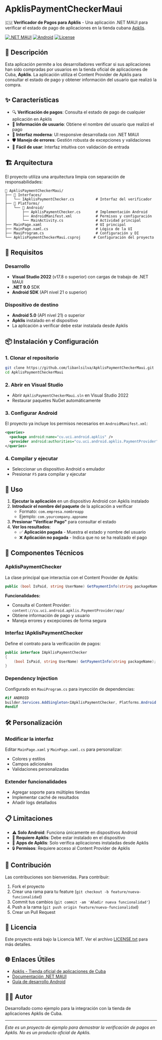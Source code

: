 # ApklisPaymentCheckerMaui

🇨🇺 **Verificador de Pagos para Apklis** - Una aplicación .NET MAUI para verificar el estado de pago de aplicaciones en la tienda cubana [Apklis](https://apklis.cu/).

[![.NET MAUI](https://img.shields.io/badge/.NET%20MAUI-9.0-blue.svg)](https://dotnet.microsoft.com/en-us/apps/maui)
[![Android](https://img.shields.io/badge/Android-21%2B-green.svg)](https://developer.android.com/)
[![License](https://img.shields.io/badge/License-MIT-yellow.svg)](LICENSE.txt)

## 📱 Descripción

Esta aplicación permite a los desarrolladores verificar si sus aplicaciones han sido compradas por usuarios en la tienda oficial de aplicaciones de Cuba, **Apklis**. La aplicación utiliza el Content Provider de Apklis para consultar el estado de pago y obtener información del usuario que realizó la compra.

## ✨ Características

- 🔍 **Verificación de pagos**: Consulta el estado de pago de cualquier aplicación en Apklis
- 👤 **Información de usuario**: Obtiene el nombre del usuario que realizó el pago
- 📱 **Interfaz moderna**: UI responsive desarrollada con .NET MAUI
- 🛡️ **Manejo de errores**: Gestión robusta de excepciones y validaciones
- 🎯 **Fácil de usar**: Interfaz intuitiva con validación de entrada

## 🏗️ Arquitectura

El proyecto utiliza una arquitectura limpia con separación de responsabilidades:

```
📁 ApklisPaymentCheckerMaui/
├── 📁 Interfaces/
│   └── IApklisPaymentChecker.cs          # Interfaz del verificador
├── 📁 Platforms/
│   └── 📁 Android/
│       ├── ApklisPaymentChecker.cs       # Implementación Android
│       ├── AndroidManifest.xml           # Permisos y configuración
│       └── MainActivity.cs               # Actividad principal
├── MainPage.xaml                         # UI principal
├── MainPage.xaml.cs                      # Lógica de la UI
├── MauiProgram.cs                        # Configuración y DI
└── ApklisPaymentCheckerMaui.csproj      # Configuración del proyecto
```

## 🚀 Requisitos

### Desarrollo
- **Visual Studio 2022** (v17.8 o superior) con cargas de trabajo de .NET MAUI
- **.NET 9.0** SDK
- **Android SDK** (API nivel 21 o superior)

### Dispositivo de destino
- **Android 5.0** (API nivel 21) o superior
- **Apklis** instalado en el dispositivo
- La aplicación a verificar debe estar instalada desde Apklis

## 📦 Instalación y Configuración

### 1. Clonar el repositorio
```bash
git clone https://github.com/libanlsilva/ApklisPaymentCheckerMaui.git
cd ApklisPaymentCheckerMaui
```

### 2. Abrir en Visual Studio
- Abrir `ApklisPaymentCheckerMaui.sln` en Visual Studio 2022
- Restaurar paquetes NuGet automáticamente

### 3. Configurar Android
El proyecto ya incluye los permisos necesarios en `AndroidManifest.xml`:
```xml
<queries>
  <package android:name="cu.uci.android.apklis" />
  <provider android:authorities="cu.uci.android.apklis.PaymentProvider" />
</queries>
```

### 4. Compilar y ejecutar
- Seleccionar un dispositivo Android o emulador
- Presionar `F5` para compilar y ejecutar

## 🎯 Uso

1. **Ejecutar la aplicación** en un dispositivo Android con Apklis instalado
2. **Introducir el nombre del paquete** de la aplicación a verificar
   - Formato: `com.empresa.nombreapp`
   - Ejemplo: `com.yourcompany.appname`
3. **Presionar "Verificar Pago"** para consultar el estado
4. **Ver los resultados**:
   - ✅ **Aplicación pagada** - Muestra el estado y nombre del usuario
   - ❌ **Aplicación no pagada** - Indica que no se ha realizado el pago

## 🔧 Componentes Técnicos

### ApklisPaymentChecker
La clase principal que interactúa con el Content Provider de Apklis:

```csharp
public (bool IsPaid, string UserName) GetPaymentInfo(string packageName)
```

**Funcionalidades:**
- Consulta el Content Provider: `content://cu.uci.android.apklis.PaymentProvider/app/`
- Obtiene información de pago y usuario
- Maneja errores y excepciones de forma segura

### Interfaz IApklisPaymentChecker
Define el contrato para la verificación de pagos:
```csharp
public interface IApklisPaymentChecker
{
    (bool IsPaid, string UserName) GetPaymentInfo(string packageName);
}
```

### Dependency Injection
Configurado en `MauiProgram.cs` para inyección de dependencias:
```csharp
#if ANDROID
builder.Services.AddSingleton<IApklisPaymentChecker, Platforms.Android.ApklisPaymentChecker>();
#endif
```

## 🛠️ Personalización

### Modificar la interfaz
Editar `MainPage.xaml` y `MainPage.xaml.cs` para personalizar:
- Colores y estilos
- Campos adicionales
- Validaciones personalizadas

### Extender funcionalidades
- Agregar soporte para múltiples tiendas
- Implementar caché de resultados
- Añadir logs detallados

## 📋 Limitaciones

- ⚠️ **Solo Android**: Funciona únicamente en dispositivos Android
- 🏪 **Requiere Apklis**: Debe estar instalado en el dispositivo
- 📱 **Apps de Apklis**: Solo verifica aplicaciones instaladas desde Apklis
- 🔒 **Permisos**: Requiere acceso al Content Provider de Apklis

## 🤝 Contribución

Las contribuciones son bienvenidas. Para contribuir:

1. Fork el proyecto
2. Crear una rama para tu feature (`git checkout -b feature/nueva-funcionalidad`)
3. Commit tus cambios (`git commit -am 'Añadir nueva funcionalidad'`)
4. Push a la rama (`git push origin feature/nueva-funcionalidad`)
5. Crear un Pull Request

## 📄 Licencia

Este proyecto está bajo la Licencia MIT. Ver el archivo [LICENSE.txt](LICENSE.txt) para más detalles.

## 🌐 Enlaces Útiles

- [Apklis - Tienda oficial de aplicaciones de Cuba](https://apklis.cu/)
- [Documentación .NET MAUI](https://docs.microsoft.com/en-us/dotnet/maui/)
- [Guía de desarrollo Android](https://developer.android.com/guide)

## 👨‍💻 Autor

Desarrollado como ejemplo para la integración con la tienda de aplicaciones Apklis de Cuba.

---
*Este es un proyecto de ejemplo para demostrar la verificación de pagos en Apklis. No es un producto oficial de Apklis.*
